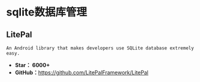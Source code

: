 <!--
 * @Description: 
 * @Author: twp
 * @LastEditors: twp
 * @Date: 2019-04-30 11:19:10
 * @LastEditTime: 2019-04-30 11:20:40
 -->

# sqlite数据库管理

## LitePal

    An Android library that makes developers use SQLite database extremely easy.

* **Star： 6000+**
* **GitHub：**<https://github.com/LitePalFramework/LitePal>
